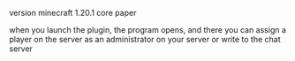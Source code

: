 version minecraft 1.20.1
core paper

when you launch the plugin, the program 
opens, and there you can assign a 
player on the server as an administrator on your server or write to the chat server
